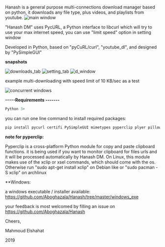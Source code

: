 Hanash is a general purpose multi-connections download manager based on python, 
it downloads any file type, plus videos, and playlists from youtube.
![main window](https://github.com/Aboghazala/Hanash/blob/master/images/main.PNG)

"Hanash DM" uses PycURL, a Python interface to libcurl which will try to use your max internet speed, you can use "limit speed" option in setting window 

Developed in Python, based on "pyCuRL/curl", "youtube_dl", and designed by "PySimpleGUI"

**snapshots**

![downloads_tab](https://github.com/Aboghazala/Hanash/blob/master/images/downloads.PNG)
![setting_tab](https://github.com/Aboghazala/Hanash/blob/master/images/setting.PNG)
![d_window](https://github.com/Aboghazala/Hanash/blob/master/images/d_window.PNG)

example multi-downloading with speed limit of 10 KB/sec as a test

![concurrent windows](https://github.com/Aboghazala/Hanash/blob/master/images/concurrent_windows.PNG)


**-----Requirements -------**
```python
Python 3+
```

you can run one line command to install required packages:
```python
pip install pycurl certifi PySimpleGUI mimetypes pyperclip plyer pillow youtube_dl
```
**note for pyperclip:**

Pyperclip is a cross-platform Python module for copy and paste clipboard functions. it is being used if you want to monitor clipboard for files urls and it will be processed automatically by Hanash DM.
On Linux, this module makes use of the xclip or xsel commands, which should come with the os. Otherwise run "sudo apt-get install xclip" on Debian like or "sudo pacman -S xclip" on archlinux

**Windows:

a windows executable / installer available: https://github.com/Aboghazala/Hanash/tree/master/windows_exe

your feedback is most welcomed by filling an issue on https://github.com/Aboghazala/Hanash

Cheers,

Mahmoud Elshahat


2019


